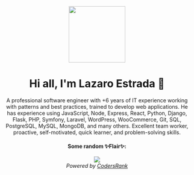 <div id="header" align="center">
  <img src="https://www.lazaroestrada.com/me/LazaroEstradaAvatar.png" width="150"/>
  <h1>Hi all, I'm Lazaro Estrada 👋</h1>

  <p>A professional software engineer with +6 years of IT experience working with patterns and best 
    practices, trained to develop web applications. He has experience using JavaScript, Node, Express, 
    React, Python, Django, Flask, PHP, Symfony, Laravel, WordPress, WooCommerce, Git, SQL, PostgreSQL, 
    MySQL, MongoDB, and many others. Excellent team worker, proactive, self-motivated, quick learner, 
    and problem-solving skills.
  </p>
</div>

<h4 align="center">Some random ✨Flair✨:</h4>

<p align="center">
  <a href="https://profile.codersrank.io/user/lazaromer97/"><img src="https://cr-ss-service.azurewebsites.net/api/ScreenShot?widget=summary&username=lazaromer97&badges=3&show-avatar=false&style=--header-bg-color:%23272822;--bg-color:%23272822;--header-text-color:%23eb1f6a;--badge-bg-color:%2332342c;--badge-margin:5px;--badge-text-color:%23f1f1eb;--border:none;--border-radius:4px;--name-font-size:0;--rank-font-size:9px;--badge-rank-font-size:9px;--badge-location-font-size:9px;--badge-technology-font-size:7px;--branding-text-color:%23e28905&width=240&branding=false&layout=horizontal"/></a>
  <br/>
  <em>Powered by <a href="https://codersrank.io">CodersRank</a></em>
</p>
